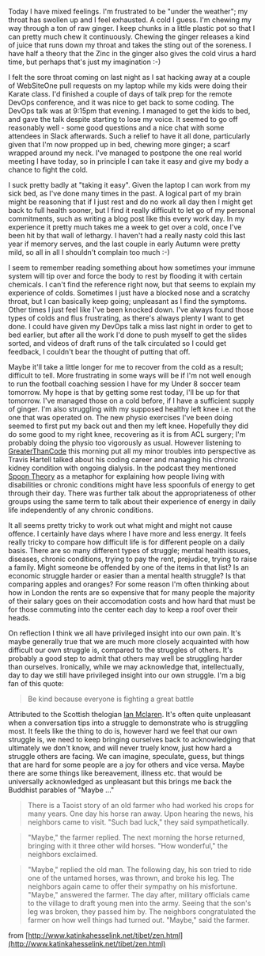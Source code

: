 Today I have mixed feelings.  I'm frustrated to be "under the weather"; my throat has swollen up and I feel exhausted.  A cold I guess.  I'm chewing my way through a ton of raw ginger.  I keep chunks in a little plastic pot so that I can pretty much chew it continuously.  Chewing the ginger releases a kind of juice that runs down my throat and takes the sting out of the soreness.  I have half a theory that the Zinc in the ginger also gives the cold virus a hard time, but perhaps that's just my imagination :-)

I felt the sore throat coming on last night as I sat hacking away at a couple of WebSiteOne pull requests on my laptop while my kids were doing their Karate class.  I'd finished a couple of days of talk prep for the remote DevOps conference, and it was nice to get back to some coding. The DevOps talk was at 9:15pm that evening.  I managed to get the kids to bed, and gave the talk despite starting to lose my voice.  It seemed to go off reasonably well - some good questions and a nice chat with some attendees in Slack afterwards.  Such a relief to have it all done, particularly given that I'm now propped up in bed, chewing more ginger; a scarf wrapped around my neck.  I've managed to postpone the one real world meeting I have today, so in principle I can take it easy and give my body a chance to fight the cold.

I suck pretty badly at "taking it easy".  Given the laptop I can work from my sick bed, as I've done many times in the past.  A logical part of my brain might be reasoning that if I just rest and do no work all day then I might get back to full health sooner, but I find it really difficult to let go of my personal commitments, such as writing a blog post like this every work day.  In my experience it pretty much takes me a week to get over a cold, once I've been hit by that wall of lethargy.  I haven't had a really nasty cold this last year if memory serves, and the last couple in early Autumn were pretty mild, so all in all I shouldn't complain too much :-)

I seem to remember reading something about how sometimes your immune system will tip over and force the body to rest by flooding it with certain chemicals.  I can't find the reference right now, but that seems to explain my experience of colds.  Sometimes I just have a blocked nose and a scratchy throat, but I can basically keep going; unpleasant as I find the symptoms.  Other times I just feel like I've been knocked down.  I've always found those types of colds and flus frustrating, as there's always plenty I want to get done.  I could have given my DevOps talk a miss last night in order to get to bed earlier, but after all the work I'd done to push myself to get the slides sorted, and videos of draft runs of the talk circulated so I could get feedback, I couldn't bear the thought of putting that off.

Maybe it'll take a little longer for me to recover from the cold as a result; difficult to tell.  More frustrating in some ways will be if I'm not well enough to run the football coaching session I have for my Under 8 soccer team tomorrow.  My hope is that by getting some rest today, I'll be up for that tomorrow.  I've managed those on a cold before, if I have a sufficient supply of ginger.  I'm also struggling with my supposed healthy left knee i.e. not the one that was operated on. The new physio exercises I've been doing seemed to first put my back out and then my left knee.  Hopefully they did do some good to my right knee, recovering as it is from ACL surgery;  I'm probably doing the physio too vigorously as usual.  However listening to [GreaterThanCode](https://www.greaterthancode.com/podcast/episode-009-travis-b-hartwell/) this morning put all my minor troubles into perspective as Travis Hartell talked about his coding career and managing his chronic kidney condition with ongoing dialysis.  In the podcast they mentioned [Spoon Theory](https://butyoudontlooksick.com/articles/written-by-christine/the-spoon-theory/) as a metaphor for explaining how people living with disabilities or chronic conditions might have less spoonfuls of energy to get through their day.  There was further talk about the appropriateness of other groups using the same term to talk about their experience of energy in daily life independently of any chronic conditions.

It all seems pretty tricky to work out what might and might not cause offence.  I certainly have days where I have more and less energy. It feels really tricky to compare how difficult life is for different people on a daily basis.  There are so many different types of struggle; mental health issues, diseases, chronic conditions, trying to pay the rent, prejudice, trying to raise a family.  Might someone be offended by one of the items in that list?  Is an economic struggle harder or easier than a mental health struggle?  Is that comparing apples and oranges?  For some reason I'm often thinking about how in London the rents are so expensive that for many people the majority of their salary goes on their accomodation costs and how hard that must be for those commuting into the center each day to keep a roof over their heads.  

On reflection I think we all have privileged insight into our own pain.  It's maybe generally true that we are much more closely acquainted with how difficult our own struggle is, compared to the struggles of others.  It's probably a good step to admit that others may well be struggling harder than ourselves.  Ironically, while we may acknowledge that, intellectually, day to day we still have privileged insight into our own struggle.  I'm a big fan of this quote:

> Be kind because everyone is fighting a great battle

Attributed to the Scottish thelogian [Ian Mclaren](https://en.wikipedia.org/wiki/Ian_Maclaren).  It's often quite unpleasant when a conversation tips into a struggle to demonstrate who is struggling most.  It feels like the thing to do is, however hard we feel that our own struggle is, we need to keep bringing ourselves back to acknowledging that ultimately we don't know, and will never truely know, just how hard a struggle others are facing.  We can imagine, speculate, guess, but things that are hard for some people are a joy for others and vice versa.  Maybe there are some things like bereavement, illness etc. that would be universally acknowledged as unpleasant but this brings me back the Buddhist parables of "Maybe ..."

> There is a Taoist story of an old farmer who had worked his crops for many years. One day his horse ran away. Upon hearing the news, his neighbors came to visit. "Such bad luck," they said sympathetically. 

> "Maybe," the farmer replied. The next morning the horse returned, bringing with it three other wild horses. "How wonderful," the neighbors exclaimed.

> "Maybe," replied the old man. The following day, his son tried to ride one of the untamed horses, was thrown, and broke his leg. The neighbors again came to offer their sympathy on his misfortune. "Maybe," answered the farmer. The day after, military officials came to the village to draft young men into the army. Seeing that the son's leg was broken, they passed him by. The neighbors congratulated the farmer on how well things had turned out. "Maybe," said the farmer.

from [http://www.katinkahesselink.net/tibet/zen.html](http://www.katinkahesselink.net/tibet/zen.html)

